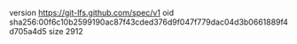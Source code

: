 version https://git-lfs.github.com/spec/v1
oid sha256:00f6c10b2599190ac87f43cded376d9f047f779dac04d3b0661889f4d705a4d5
size 2912
